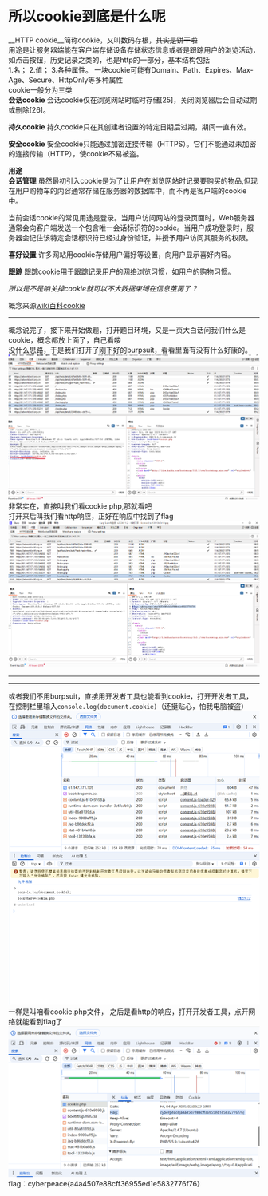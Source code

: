 # 所以cookie到底是什么呢
__HTTP cookie__简称cookie，又叫数码存根，~~其实是饼干啦~~  
用途是让服务器端能在客户端存储设备存储状态信息或者是跟踪用户的浏览活动，如点击按钮，历史记录之类的，也是http的一部分，基本结构包括  
1.名；
2.值；
3.各种属性。 
一块cookie可能有Domain、Path、Expires、Max-Age、Secure、HttpOnly等多种属性  
cookie一般分为三类  
__会话cookie__
会话cookie仅在浏览网站时临时存储[25]，关闭浏览器后会自动过期或删除[26]。

__持久cookie__
持久cookie只在其创建者设置的特定日期后过期，期间一直有效。

__安全cookie__
安全cookie只能通过加密连接传输（HTTPS）。它们不能通过未加密的连接传输（HTTP），使cookie不易被盗。

__用途__   
__会话管理__ 
虽然最初引入cookie是为了让用户在浏览网站时记录要购买的物品,但现在用户购物车的内容通常存储在服务器的数据库中，而不再是客户端的cookie中。

当前会话cookie的常见用途是登录。当用户访问网站的登录页面时，Web服务器通常会向客户端发送一个包含唯一会话标识符的cookie。当用户成功登录时，服务器会记住该特定会话标识符已经过身份验证，并授予用户访问其服务的权限。

__喜好设置__
许多网站用cookie存储用户偏好等设置，向用户显示喜好内容。

__跟踪__
跟踪cookie用于跟踪记录用户的网络浏览习惯，如用户的购物习惯。

_所以是不是咱关掉cookie就可以不大数据束缚在信息茧房了？_

概念来源[wiki百科cookie](https://zh.wikipedia.org/zh-cn/Cookie)  
***
概念说完了，接下来开始做题，打开题目环境，又是一页大白话问我们什么是cookie，概念都放上面了，自己看喽  
没什么思路，于是我们打开了刚下好的burpsuit，看看里面有没有什么好康的。
![alt text](<屏幕截图 2025-04-04 094959.png>)  
非常实在，直接叫我们看cookie.php,那就看吧  
打开来后叫我们看http响应，正好在响应中找到了flag 
![alt text](image.png)
***
***
或者我们不用burpsuit，直接用开发者工具也能看到cookie，打开开发者工具，在控制栏里输入`console.log(document.cookie)`（还挺贴心，怕我电脑被盗）  
![alt text](image-1.png)
一样是叫咱看cookie.php文件，
之后是看http的响应，打开开发者工具，点开网络就能看到flag了
![alt text](image-2.png)
flag：cyberpeace{a4a4507e88cff36955ed1e5832776f76}